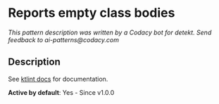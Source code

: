# Reports empty class bodies

_This pattern description was written by a Codacy bot for detekt. Send feedback to ai-patterns@codacy.com_

## Description

See [ktlint docs](https://pinterest.github.io/ktlint/0.50.0/rules/standard/#no-empty-class-bodies) for documentation.

**Active by default**: Yes - Since v1.0.0 
